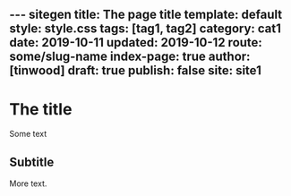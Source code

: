 --- sitegen
title: The page title
template: default
style: style.css
tags: [tag1, tag2]
category: cat1
date: 2019-10-11
updated: 2019-10-12
route: some/slug-name
index-page: true
author: [tinwood]
draft: true
publish: false
site: site1
---
# The title

Some text

## Subtitle

More text.

